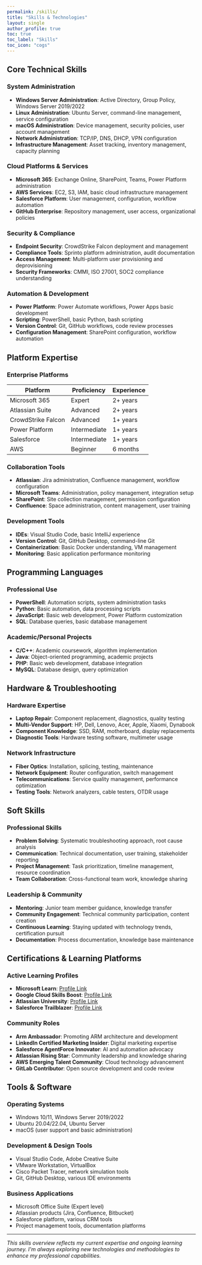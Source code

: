 ```yaml
---
permalink: /skills/
title: "Skills & Technologies"
layout: single
author_profile: true
toc: true
toc_label: "Skills"
toc_icon: "cogs"
---
```


## Core Technical Skills

### System Administration
- **Windows Server Administration**: Active Directory, Group Policy, Windows Server 2019/2022
- **Linux Administration**: Ubuntu Server, command-line management, service configuration
- **macOS Administration**: Device management, security policies, user account management
- **Network Administration**: TCP/IP, DNS, DHCP, VPN configuration
- **Infrastructure Management**: Asset tracking, inventory management, capacity planning

### Cloud Platforms & Services
- **Microsoft 365**: Exchange Online, SharePoint, Teams, Power Platform administration
- **AWS Services**: EC2, S3, IAM, basic cloud infrastructure management
- **Salesforce Platform**: User management, configuration, workflow automation
- **GitHub Enterprise**: Repository management, user access, organizational policies

### Security & Compliance
- **Endpoint Security**: CrowdStrike Falcon deployment and management
- **Compliance Tools**: Sprinto platform administration, audit documentation
- **Access Management**: Multi-platform user provisioning and deprovisioning
- **Security Frameworks**: CMMI, ISO 27001, SOC2 compliance understanding

### Automation & Development
- **Power Platform**: Power Automate workflows, Power Apps basic development
- **Scripting**: PowerShell, basic Python, bash scripting
- **Version Control**: Git, GitHub workflows, code review processes
- **Configuration Management**: SharePoint configuration, workflow automation

## Platform Expertise

### Enterprise Platforms
| Platform | Proficiency | Experience |
|----------|-------------|------------|
| Microsoft 365 | Expert | 2+ years |
| Atlassian Suite | Advanced | 2+ years |
| CrowdStrike Falcon | Advanced | 1+ years |
| Power Platform | Intermediate | 1+ years |
| Salesforce | Intermediate | 1+ years |
| AWS | Beginner | 6 months |

### Collaboration Tools
- **Atlassian**: Jira administration, Confluence management, workflow configuration
- **Microsoft Teams**: Administration, policy management, integration setup
- **SharePoint**: Site collection management, permission configuration
- **Confluence**: Space administration, content management, user training

### Development Tools
- **IDEs**: Visual Studio Code, basic IntelliJ experience
- **Version Control**: Git, GitHub Desktop, command-line Git
- **Containerization**: Basic Docker understanding, VM management
- **Monitoring**: Basic application performance monitoring

## Programming Languages

### Professional Use
- **PowerShell**: Automation scripts, system administration tasks
- **Python**: Basic automation, data processing scripts
- **JavaScript**: Basic web development, Power Platform customization
- **SQL**: Database queries, basic database management

### Academic/Personal Projects
- **C/C++**: Academic coursework, algorithm implementation
- **Java**: Object-oriented programming, academic projects
- **PHP**: Basic web development, database integration
- **MySQL**: Database design, query optimization

## Hardware & Troubleshooting

### Hardware Expertise
- **Laptop Repair**: Component replacement, diagnostics, quality testing
- **Multi-Vendor Support**: HP, Dell, Lenovo, Acer, Apple, Xiaomi, Dynabook
- **Component Knowledge**: SSD, RAM, motherboard, display replacements
- **Diagnostic Tools**: Hardware testing software, multimeter usage

### Network Infrastructure
- **Fiber Optics**: Installation, splicing, testing, maintenance
- **Network Equipment**: Router configuration, switch management
- **Telecommunications**: Service quality management, performance optimization
- **Testing Tools**: Network analyzers, cable testers, OTDR usage

## Soft Skills

### Professional Skills
- **Problem Solving**: Systematic troubleshooting approach, root cause analysis
- **Communication**: Technical documentation, user training, stakeholder reporting
- **Project Management**: Task prioritization, timeline management, resource coordination
- **Team Collaboration**: Cross-functional team work, knowledge sharing

### Leadership & Community
- **Mentoring**: Junior team member guidance, knowledge transfer
- **Community Engagement**: Technical community participation, content creation
- **Continuous Learning**: Staying updated with technology trends, certification pursuit
- **Documentation**: Process documentation, knowledge base maintenance

## Certifications & Learning Platforms

### Active Learning Profiles
- **Microsoft Learn**: [Profile Link](https://learn.microsoft.com/en-us/users/hrudushibu/)
- **Google Cloud Skills Boost**: [Profile Link](https://www.cloudskillsboost.google/public_profiles/5dee2f84-7c58-480f-834b-0de53283e0d5)
- **Atlassian University**: [Profile Link](https://university.atlassian.com/profiles/hrudushibua0e8bdad)
- **Salesforce Trailblazer**: [Profile Link](https://www.salesforce.com/trailblazer/hrudu-shibu-axcess)

### Community Roles
- **Arm Ambassador**: Promoting ARM architecture and development
- **LinkedIn Certified Marketing Insider**: Digital marketing expertise
- **Salesforce AgentForce Innovator**: AI and automation advocacy
- **Atlassian Rising Star**: Community leadership and knowledge sharing
- **AWS Emerging Talent Community**: Cloud technology advancement
- **GitLab Contributor**: Open source development and code review

## Tools & Software

### Operating Systems
- Windows 10/11, Windows Server 2019/2022
- Ubuntu 20.04/22.04, Ubuntu Server
- macOS (user support and basic administration)

### Development & Design Tools
- Visual Studio Code, Adobe Creative Suite
- VMware Workstation, VirtualBox
- Cisco Packet Tracer, network simulation tools
- Git, GitHub Desktop, various IDE environments

### Business Applications
- Microsoft Office Suite (Expert level)
- Atlassian products (Jira, Confluence, Bitbucket)
- Salesforce platform, various CRM tools
- Project management tools, documentation platforms

---

*This skills overview reflects my current expertise and ongoing learning journey. I'm always exploring new technologies and methodologies to enhance my professional capabilities.*
